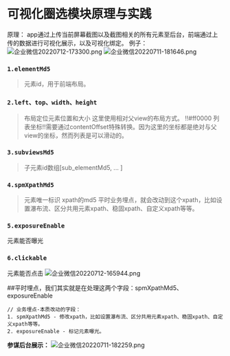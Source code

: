 # 可视化圈选模块原理与实践

原理： app通过上传当前屏幕截图以及截图相关的所有元素至后台，前端通过上传的数据进行可视化展示，以及可视化绑定。
例子：
![企业微信20220712-173300.png](https://github.com/nibaJin/visualization-module/blob/main/img/tapd_30391015_1657618402_7.png?raw=true)
![企业微信20220711-181646.png](https://github.com/nibaJin/visualization-module/blob/main/img/tapd_30391015_1657534624_58.png?raw=true)

### `1.elementMd5`
> 元素id，用于前端布局。
### `2.left、top、width、height`
> 布局定位元素位置和大小
> 这里使用相对父view的布局方式。
> !!#ff0000 列表坐标!!需要通过contentOffset特殊转换。因为这里的坐标都是绝对与父view的坐标，然而列表是可以滑动的。
### `3.subviewsMd5`
> 子元素id数组[sub_elementMd5, ... ]
### `4.spmXpathMd5`
> 元素唯一标识 xpath的md5
> 平时业务埋点，就会改动到这个xpath，比如设置瀑布流、区分共用元素xpath、稳固xpath、自定义xpath等等。
### `5.exposureEnable`
元素能否曝光
### `6.clickable`
元素能否点击
![企业微信20220712-165944.png](https://github.com/nibaJin/visualization-module/blob/main/img/tapd_30391015_1657616431_86.png?raw=true)

##平时埋点，我们其实就是在处理这两个字段：spmXpathMd5、exposureEnable
``` 
// 业务埋点-本质改动的字段：
1. spmXpathMd5 - 修改xpath，比如设置瀑布流、区分共用元素xpath、稳固xpath、自定义xpath等等。
2. exposureEnable - 标记元素曝光。
```

**参谋后台展示：**
![企业微信20220711-182259.png](https://github.com/nibaJin/visualization-module/blob/main/img/tapd_30391015_1657535001_6.png?raw=true)
